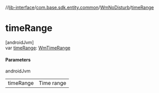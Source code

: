//[lib-interface](../../../index.md)/[com.base.sdk.entity.common](../index.md)/[WmNoDisturb](index.md)/[timeRange](time-range.md)

# timeRange

[androidJvm]\
var [timeRange](time-range.md): [WmTimeRange](../-wm-time-range/index.md)

#### Parameters

androidJvm

| | |
|---|---|
| timeRange | Time range |
